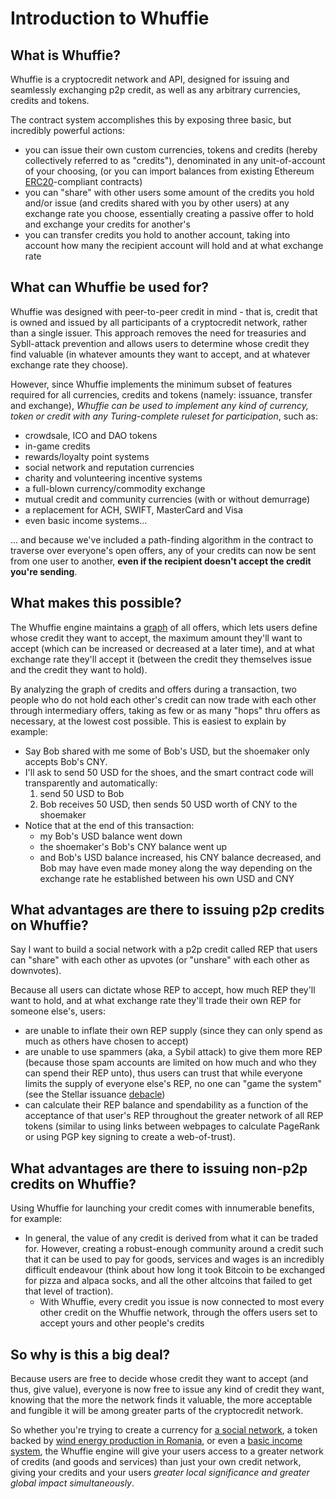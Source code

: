 # Introduction to Whuffie

## What is Whuffie?
Whuffie is a cryptocredit network and API, designed for issuing and seamlessly exchanging p2p credit, as well as any arbitrary currencies, credits and tokens.

The contract system accomplishes this by exposing three basic, but incredibly powerful actions:
- you can issue their own custom currencies, tokens and credits (hereby collectively referred to as "credits"), denominated in any unit-of-account of your choosing, (or you can import balances from existing Ethereum [ERC20](https://github.com/ethereum/EIPs/issues/20)-compliant contracts)
- you can "share" with other users some amount of the credits you hold and/or issue (and credits shared with you by other users) at any exchange rate you choose, essentially creating a passive offer to hold and exchange your credits for another's
- you can transfer credits you hold to another account, taking into account how many the recipient account will hold and at what exchange rate

## What can Whuffie be used for?

Whuffie was designed with peer-to-peer credit in mind - that is, credit that is owned and issued by all participants of a cryptocredit network, rather than a single issuer. This approach removes the need for treasuries and Sybll-attack prevention and allows users to determine whose credit they find valuable (in whatever amounts they want to accept, and at whatever exchange rate they choose).

However, since Whuffie implements the minimum subset of features required for all currencies, credits and tokens (namely: issuance, transfer and exchange), *Whuffie can be used to implement any kind of currency, token or credit with any Turing-complete ruleset for participation*, such as:

- crowdsale, ICO and DAO tokens
- in-game credits
- rewards/loyalty point systems
- social network and reputation currencies
- charity and volunteering incentive systems
- a full-blown currency/commodity exchange
- mutual credit and community currencies (with or without demurrage)
- a replacement for ACH, SWIFT, MasterCard and Visa
- even basic income systems...

... and because we've included a path-finding algorithm in the contract to traverse over everyone's open offers, any of your credits can now be sent from one user to another, **even if the recipient doesn't accept the credit you're sending**.

## What makes this possible?

The Whuffie engine maintains a [graph](https://en.wikipedia.org/wiki/Graph_(abstract_data_type)) of all offers, which lets users define whose credit they want to accept, the maximum amount they'll want to accept (which can be increased or decreased at a later time), and at what exchange rate they'll accept it (between the credit they themselves issue and the credit they want to hold).

By analyzing the graph of credits and offers during a transaction, two people who do not hold each other's credit can now trade with each other through intermediary offers, taking as few or as many "hops" thru offers as necessary, at the lowest cost possible. This is easiest to explain by example:

- Say Bob shared with me some of Bob's USD, but the shoemaker only accepts Bob's CNY.
- I'll ask to send 50 USD for the shoes, and the smart contract code will transparently and automatically:
  1. send 50 USD to Bob
  2. Bob receives 50 USD, then sends 50 USD worth of CNY to the shoemaker
- Notice that at the end of this transaction:
  - my Bob's USD balance went down
  - the shoemaker's Bob's CNY balance went up
  - and Bob's USD balance increased, his CNY balance decreased, and Bob may have even made money along the way depending on the exchange rate he established between his own USD and CNY

## What advantages are there to issuing p2p credits on Whuffie?

Say I want to build a social network with a p2p credit called REP that users can "share" with each other as upvotes (or "unshare" with each other as downvotes).

Because all users can dictate whose REP to accept, how much REP they'll want to hold, and at what exchange rate they'll trade their own REP for someone else's, users:
- are unable to inflate their own REP supply (since they can only spend as much as others have chosen to accept)
- are unable to use spammers (aka, a Sybil attack) to give them more REP (because those spam accounts are limited on how much and who they can spend their REP unto), thus users can trust that while everyone limits the supply of everyone else's REP, no one can "game the system" (see the Stellar issuance [debacle](https://news.ycombinator.com/item?id=8126282))
- can calculate their REP balance and spendability as a function of the acceptance of that user's REP throughout the greater network of all REP tokens (similar to using links between webpages to calculate PageRank or using PGP key signing to create a web-of-trust).

## What advantages are there to issuing non-p2p credits on Whuffie?

Using Whuffie for launching your credit comes with innumerable benefits, for example:
- In general, the value of any credit is derived from what it can be traded for. However, creating a robust-enough community around a credit such that it can be used to pay for goods, services and wages is an incredibly difficult endeavour (think about how long it took Bitcoin to be exchanged for pizza and alpaca socks, and all the other altcoins that failed to get that level of traction).
  - With Whuffie, every credit you issue is now connected to most every other credit on the  Whuffie network, through the offers users set to accept yours and other people's credits

## So why is this a big deal?

Because users are free to decide whose credit they want to accept (and thus, give value), everyone is now free to issue any kind of credit they want, knowing that the more the network finds it valuable, the more acceptable and fungible it will be among greater parts of the cryptocredit network.

So whether you're trying to create a currency for [a social network](), a token backed by [wind energy production in Romania](), or even a [basic income system](), the Whuffie engine will give your users access to a greater network of credits (and goods and services) than just your own credit network, giving your credits and your users *greater local significance and greater global impact simultaneously*.

<!--
Too good to be true, right? To explain how all of this is possible, I'll need to provide a bit of backstory:

In the beginning of human civilization, trade was conducted not by barter, but by trust and credit - people traded their wares today to the people they trusted only to receive something back in the future
(EX: baskets for chickens).
This was possible b/c people knew each other their entire lives and could trust that they wouldn't leave town, rendering any earned credit but unspent worthless.

The problem was that this didn't scale as easily as currencies run by the state and backed by commodities like gold
?????????????????????????????????
for one, dunbar's number suggests that it is impossible for any one person in modern society to maintain enough close relationships to be able to rely solely on p2p credit for trade.
(EX: go into how it could be difficult to use the credit you have with the chicken farmer on blacksmith, MAYBE WATCH MONEY IS DEBT)
Also, at the time, the logistics for tabulating every citizen's balances were too high. As a result,  took over, and the rest is history.
?????????????????????????????????

Today however, with modern CPUs and smart contracts, we can trustlessly solve the second problem of managing p2p balances, which then inadvertantly solves the first problem of limited trade.
-->